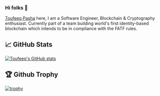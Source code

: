 ### Hi folks 👋

[Toufeeq Pasha](https://www.linkedin.com/in/toufeeqpasha/) here, I am a Software Engineer, Blockchain & Cryptography enthusiast. Currently part of a team building world's first identity-based blockchain which intends to be in compliance with the FATF rules.

## 📈 GitHub Stats
[![Toufeeq's GitHub stats](https://github-readme-stats.vercel.app/api?username=toufeeqp)](https://github.com/anuraghazra/github-readme-stats)


## 🏆 Github Trophy
[![trophy](https://github-profile-trophy.vercel.app/?username=ToufeeqP)](https://github-profile-trophy.vercel.app/?username=toufeeqp&row=1&column=4)

